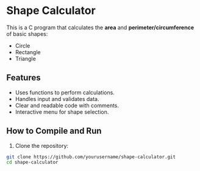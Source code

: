 # Shape Calculator

This is a C program that calculates the **area** and **perimeter/circumference** of basic shapes:
- Circle
- Rectangle
- Triangle

##  Features

- Uses functions to perform calculations.
- Handles input and validates data.
- Clear and readable code with comments.
- Interactive menu for shape selection.

##  How to Compile and Run

1. Clone the repository:
```bash
git clone https://github.com/yourusername/shape-calculator.git
cd shape-calculator
